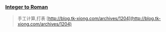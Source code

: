 ### [Integer to Roman](https://leetcode.com/problems/integer-to-roman/description/)
> 手工计算,打表 [http://blog.tk-xiong.com/archives/1204](http://blog.tk-xiong.com/archives/1204)
